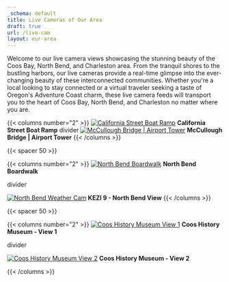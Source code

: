 ```yaml
---
_schema: default
title: Live Cameras of Our Area
draft: true
url: /live-cam
layout: our-area
---
```

Welcome to our live camera views showcasing the stunning beauty of the Coos Bay, North Bend, and Charleston area. From the tranquil shores to the bustling harbors, our live cameras provide a real-time glimpse into the ever-changing beauty of these interconnected communities. Whether you're a local looking to stay connected or a virtual traveler seeking a taste of Oregon's Adventure Coast charm, these live camera feeds will transport you to the heart of Coos Bay, North Bend, and Charleston no matter where you are.

{{< columns number="2" >}}
[![California Street Boat Ramp](/img/nb_cam_california_street.jpg)](https://www.northbendoregon.us/pview.aspx?id=55013)
**California Street Boat Ramp**
divider
[![McCullough Bridge | Airport Tower](/img/nb_cam_mccullough_bridge.jpg)](https://www.northbendoregon.us/pview.aspx?id=55011&catid=0)
**McCullough Bridge | Airport Tower**
{{< /columns >}}

{{< spacer 50 >}}

{{< columns number="2" >}}
[![North Bend Boardwalk](/img/nb_cam_boardwalk.jpg)](https://www.northbendoregon.us/pview.aspx?id=55012&catid=0)
**North Bend Boardwalk**

divider

[![North Bend Weather Cam](/img/kezi-9-north-bend-02.jpg)](https://www.kezi.com/weather/weathercam9/north-bend)
**KEZI 9 - North Bend View**
{{< /columns >}}

{{< spacer 50 >}}

{{< columns number="2" >}}
[![Coos History Museum View 1](/img/museum-view-1.jpg)](http://50.126.89.203:32771/playersite_56765a1c-97f4-4ba7-a544-880f465729c8.html)
**Coos History Museum - View 1**

divider

[![Coos History Museum View 2](/img/museum-view-2.jpg)](http://50.126.89.203:32771/playersite_60abdf30-ac35-4828-8811-86fd7465d96c.html)
**Coos History Museum - View 2**

{{< /columns >}}